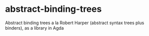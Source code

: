 # abstract-binding-trees

Abstract binding trees a la Robert Harper (abstract syntax trees plus
binders), as a library in Agda
